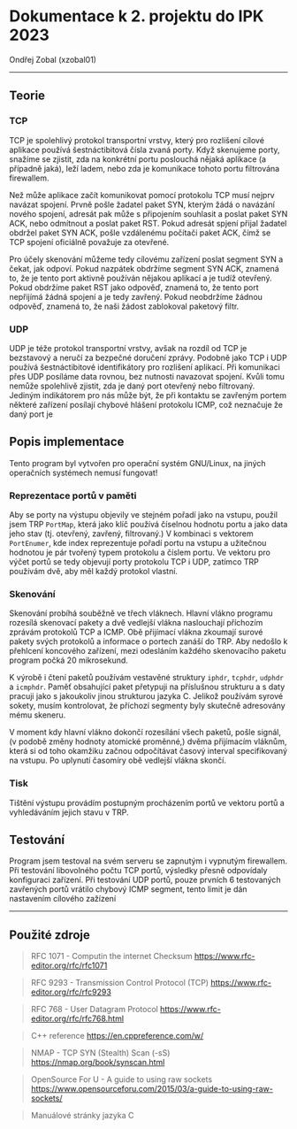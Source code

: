 # Dokumentace k 2. projektu do IPK 2023

Ondřej Zobal (xzobal01)

* * *

## Teorie

### TCP
    
 TCP je spolehlivý protokol transportní vrstvy, který pro rozlišení  cílové
aplikace používá šestnáctibitová čísla zvaná porty. Když skenujeme porty,
snažíme se zjistit, zda na konkrétní portu poslouchá nějaká  aplikace (a
případně jaká), leží ladem, nebo zda je komunikace tohoto  portu filtrována
firewallem.

 Než může aplikace začít komunikovat pomocí protokolu TCP musí nejprv  navázat
spojení. Prvně pošle žadatel paket SYN, kterým žádá o navázání  nového spojení,
adresát pak může s připojením souhlasit a poslat paket SYN ACK, nebo odmítnout a
poslat paket RST. Pokud adresát spjení přijal žadatel obdržel paket SYN ACK,
pošle vzdálenému počítači paket ACK, čímž se TCP spojení oficiálně považuje za
otevřené.

 Pro účely skenování můžeme tedy cílovému zařízení poslat segment SYN a  čekat,
jak odpoví. Pokud nazpátek obdržíme segment SYN ACK, znamená to, že je tento
port aktivně používán nějakou aplikací a je tudíž otevřený.  Pokud obdržíme
paket RST jako odpověď, znamená to, že tento port  nepřijímá žádná spojení a je
tedy zavřený. Pokud neobdržíme žádnou  odpověď, znamená to, že naši žádost
zablokoval paketový filtr.


### UDP

 UDP je téže protokol transportní vrstvy, avšak na rozdíl od TCP je  bezstavový
a neručí za bezpečné doručení zprávy. Podobně jako TCP i UDP používá
šestnáctibitové identifikátory pro rozlišení aplikací. Při  komunikaci přes UDP
posíláme data rovnou, bez nutnosti navazovat  spojení. Kvůli tomu nemůže
spolehlivě zjistit, zda je daný port  otevřený nebo filtrovaný. Jediným
indikátorem pro nás může být, že při  kontaktu se zavřeným portem některé
zařízení posílají chybové hlášení  protokolu ICMP, což neznačuje že daný port je


## Popis implementace

Tento program byl vytvořen pro operační systém GNU/Linux, na jiných operačních
systémech nemusí fungovat!

### Reprezentace portů v paměti

 Aby se porty na výstupu objevily ve stejném pořadí jako na vstupu,  použil jsem
TRP `PortMap`, která jako klíč používá číselnou hodnotu portu a jako data jeho
stav (tj. otevřený, zavřený, filtrovaný.) V kombinaci s  vektorem `PortEnumer`,
kde index reprezentuje pořadí portu na vstupu a  užitečnou hodnotou je pár
tvořený typem protokolu a číslem portu. Ve  vektoru pro výčet portů se tedy
objevují porty protokolu TCP i UDP,  zatímco TRP používám dvě, aby měl každý
protokol vlastní.


### Skenování

 Skenování probíhá souběžně ve třech vláknech. Hlavní vlákno programu  rozesílá
skenovací pakety a dvě vedlejší vlákna naslouchají příchozím  zprávám protokolů
TCP a ICMP. Obě přijímací vlákna zkoumají surové pakety svých protokolů  a
informace o portech zanáší do TRP.  Aby nedošlo k přehlcení koncového  zařízení,
mezi odesláním každého skenovacího paketu program počká 20  mikrosekund. 

 K výrobě i čtení paketů používám vestavěné struktury `iphdr`, `tcphdr`,
`udphdr` a `icmphdr`. Paměť obsahující paket přetypuji na příslušnou  strukturu
a s daty pracuji jako s jakoukoliv jinou strukturou jazyka C.  Jelikož používám
syrové sokety, musím kontrolovat, že příchozí segmenty  byly skutečně adresovány
mému skeneru.

 V moment kdy hlavní vlákno dokončí rozesílání všech paketů, pošle  signál, (v
podobě změny hodnoty atomické proměnné,) dvěma přijímacím  vláknům, která si od
toho okamžiku začnou odpočítávat časový interval specifikovaný na vstupu. Po
uplynutí časomíry obě vedlejší vlákna skončí.

### Tisk

 Tištění výstupu provádím postupným procházením portů ve vektoru portů a
vyhledáváním jejich stavu v TRP.


## Testování

 Program jsem testoval na svém serveru se zapnutým i vypnutým firewallem. Při
testování libovolného počtu TCP portů, výsledky přesně odpovídaly konfiguraci
zařízení. Při testování UDP portů, pouze prvních 6 testovaných zavřených portů
vrátilo chybový ICMP segment, tento limit je dán nastavením cílového zažízení

* * *


## Použité zdroje

> RFC 1071 - Computin the internet Checksum
> https://www.rfc-editor.org/rfc/rfc1071

> RFC 9293 - Transmission Control Protocol (TCP)
> https://www.rfc-editor.org/rfc/rfc9293

> RFC 768 - User Datagram Protocol
> https://www.rfc-editor.org/rfc/rfc768.html

> C++ reference 
> https://en.cppreference.com/w/

> NMAP - TCP SYN (Stealth) Scan (-sS)
> https://nmap.org/book/synscan.html

> OpenSource For U - A guide to using raw sockets
> https://www.opensourceforu.com/2015/03/a-guide-to-using-raw-sockets/

> Manuálové stránky jazyka C
